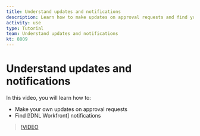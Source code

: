 ```yaml
---
title: Understand updates and notifications
description: Learn how to make updates on approval requests and find your notifications in [!DNL Adobe Workfront].
activity: use
type: Tutorial
team: Understand updates and notifications
kt: 8809
---
```

# Understand updates and notifications

In this video, you will learn how to:

* Make your own updates on approval requests
* Find [!DNL Workfront] notifications

>[!VIDEO](https://video.tv.adobe.com/v/335109/?quality=12)

<!---
learn more URLS
Tag others on updates
Update work
--->
